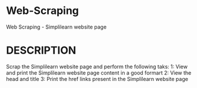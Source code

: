 # Web-Scraping
Web Scraping - Simplilearn website page
# DESCRIPTION
Scrap the Simplilearn website page and perform the following taks:
1: View and print the Simplilearn website page content in a good formart
2: View the head and title
3: Print the href links present in the Simplilearn website page
